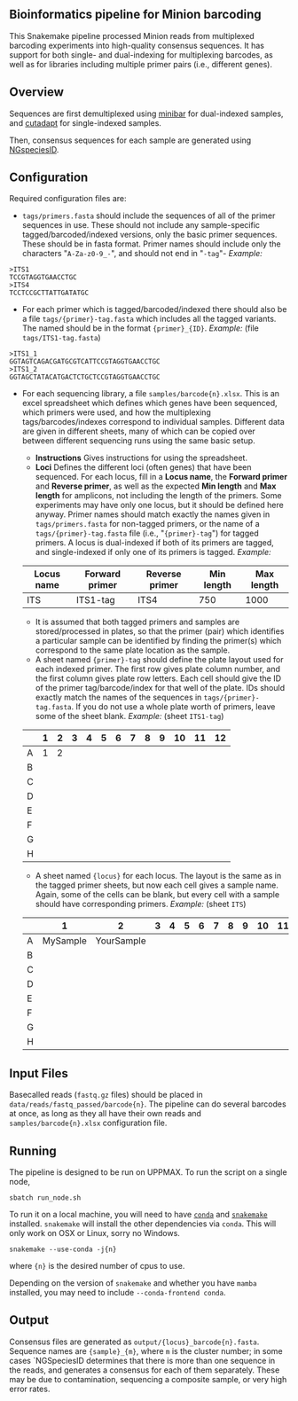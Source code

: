 ## Bioinformatics pipeline for Minion barcoding

This Snakemake pipeline processed Minion reads from multiplexed barcoding experiments into high-quality consensus sequences. It has support for both single- and dual-indexing for multiplexing barcodes, as well as for libraries including multiple primer pairs (i.e., different genes).

## Overview

Sequences are first demultiplexed using [minibar](https://github.com/calacademy-research/minibar) for dual-indexed samples, and [cutadapt](https://cutadapt.readthedocs.io) for single-indexed samples.

Then, consensus sequences for each sample are generated using [NGspeciesID](https://github.com/ksahlin/NGSpeciesID).

## Configuration

Required configuration files are:

* `tags/primers.fasta` should include the sequences of all of the primer sequences in use. These should not include any sample-specific tagged/barcoded/indexed versions, only the basic primer sequences. These should be in fasta format. Primer names should include only the characters "`A-Za-z0-9_-`", and should not end in "`-tag`"- *Example:*
```
>ITS1
TCCGTAGGTGAACCTGC
>ITS4
TCCTCCGCTTATTGATATGC
```

* For each primer which is tagged/barcoded/indexed there should also be a file `tags/{primer}-tag.fasta` which includes all the tagged variants. The named should be in the format `{primer}_{ID}`. *Example:* (file `tags/ITS1-tag.fasta`)
```
>ITS1_1
GGTAGTCAGACGATGCGTCATTCCGTAGGTGAACCTGC
>ITS1_2
GGTAGCTATACATGACTCTGCTCCGTAGGTGAACCTGC
```

* For each sequencing library, a file `samples/barcode{n}.xlsx`.  This is an excel spreadsheet which defines which genes have been sequenced, which primers were used, and how the multiplexing tags/barcodes/indexes correspond to individual samples.  Different data are given in different sheets, many of which can be copied over between different sequencing runs using the same basic setup.

  * **Instructions** Gives instructions for using the spreadsheet.
  * **Loci** Defines the different loci (often genes) that have been sequenced.  For each locus, fill in a **Locus name**, the **Forward primer** and **Reverse primer**, as well as the expected **Min length** and **Max length** for amplicons, not including the length of the primers. Some experiments may have only one locus, but it should be defined here anyway. Primer names should match exactly the names given in `tags/primers.fasta` for non-tagged primers, or the name of a `tags/{primer}-tag.fasta` file (i.e., "`{primer}-tag`") for tagged primers. A locus is dual-indexed if both of its primers are tagged, and single-indexed if only one of its primers is tagged.  *Example:*
  
  | Locus name | Forward primer | Reverse primer | Min length | Max length |
  |------------|----------------|----------------|------------|------------|
  | ITS        | ITS1-tag       | ITS4           | 750        | 1000       |
  
  * It is assumed that both tagged primers and samples are stored/processed in plates, so that the primer (pair) which identifies a particular sample can be identified by finding the primer(s) which correspond to the same plate location as the sample.
  * A sheet named `{primer}-tag` should define the plate layout used for each indexed primer.
  The first row gives plate column number, and the first column gives plate row letters.  Each cell should give the ID of the primer tag/barcode/index for that well of the plate.  IDs should exactly match the names of the sequences in `tags/{primer}-tag.fasta`. If you do not use a whole plate worth of primers, leave some of the sheet blank. *Example:* (sheet `ITS1-tag`)
  
  |   | 1 | 2 | 3 | 4 | 5 | 6 | 7 | 8 | 9 | 10 | 11 | 12 |
  |---|---|---|---|---|---|---|---|---|---|----|----|----|
  | A | 1 | 2 |
  | B |
  | C |
  | D |
  | E |
  | F |
  | G |
  | H |
  
  * A sheet named `{locus}` for each locus.  The layout is the same as in the tagged primer sheets, but now each cell gives a sample name.  Again, some of the cells can be blank, but every cell with a sample should have corresponding primers. *Example:* (sheet `ITS`)
  
  |   | 1 | 2 | 3 | 4 | 5 | 6 | 7 | 8 | 9 | 10 | 11 | 12 |
  |---|---|---|---|---|---|---|---|---|---|----|----|----|
  | A | MySample | YourSample |
  | B |
  | C |
  | D |
  | E |
  | F |
  | G |
  | H |

## Input Files

Basecalled reads (`fastq.gz` files) should be placed in `data/reads/fastq_passed/barcode{n}`.  The pipeline can do several barcodes at once, as long as they all have their own reads and `samples/barcode{n}.xlsx` configuration file.

## Running

The pipeline is designed to be run on UPPMAX. To run the script on a single node,

```
sbatch run_node.sh
```

To run it on a local machine, you will need to have [`conda`](https://www.anaconda.org) and [`snakemake`](https://snakemake.readthedocs.io) installed.  `snakemake` will install the other dependencies via `conda`.  This will only work on OSX or Linux, sorry no Windows.

```
snakemake --use-conda -j{n}
```

where `{n}` is the desired number of cpus to use.

Depending on the version of `snakemake` and whether you have `mamba` installed, you may need to include `--conda-frontend conda`.

## Output

Consensus files are generated as `output/{locus}_barcode{n}.fasta`.  Sequence names are `{sample}_{m}`, where `m` is the cluster number; in some cases `NGSpeciesID determines that there is more than one sequence in the reads, and generates a consensus for each of them separately.  These may be due to contamination, sequencing a composite sample, or very high error rates.
